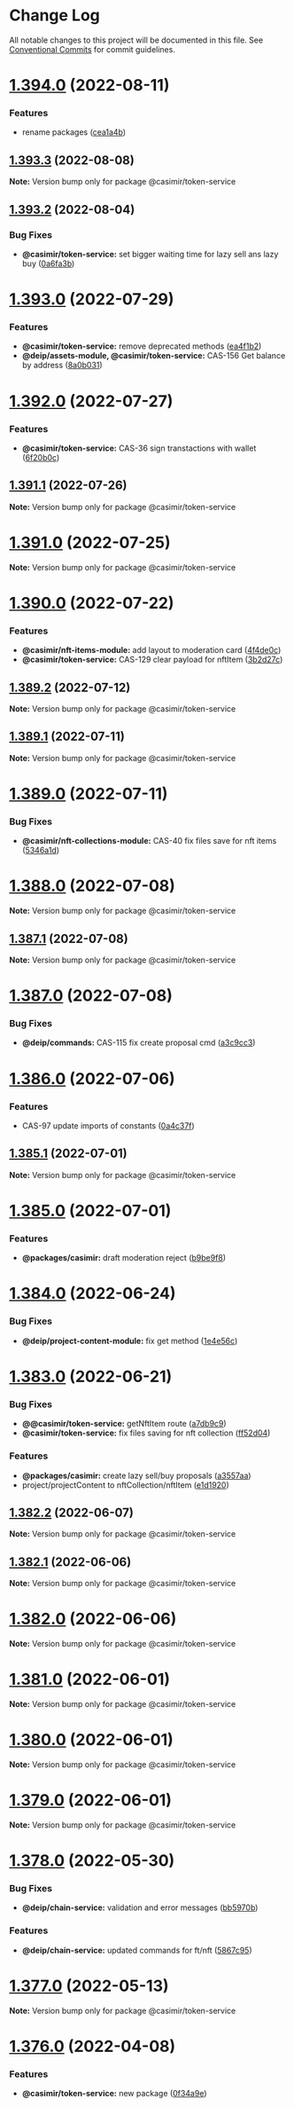 # Change Log

All notable changes to this project will be documented in this file.
See [Conventional Commits](https://conventionalcommits.org) for commit guidelines.

# [1.394.0](https://github.com/DEIPworld/deip-modules/compare/v1.393.3...v1.394.0) (2022-08-11)


### Features

* rename packages ([cea1a4b](https://github.com/DEIPworld/deip-modules/commit/cea1a4b052eb0df165f70ece5c15616305d63394))





## [1.393.3](https://github.com/DEIPworld/deip-modules/compare/v1.393.2...v1.393.3) (2022-08-08)

**Note:** Version bump only for package @casimir/token-service





## [1.393.2](https://github.com/DEIPworld/deip-modules/compare/v1.393.1...v1.393.2) (2022-08-04)


### Bug Fixes

* **@casimir/token-service:** set bigger waiting time for lazy sell ans lazy buy ([0a6fa3b](https://github.com/DEIPworld/deip-modules/commit/0a6fa3b9da122bb51ac8604e308f0167ca26cd0e))





# [1.393.0](https://github.com/DEIPworld/deip-modules/compare/v1.392.0...v1.393.0) (2022-07-29)


### Features

* **@casimir/token-service:** remove deprecated methods ([ea4f1b2](https://github.com/DEIPworld/deip-modules/commit/ea4f1b29a61fa071c225290dcfc99fc46287d51f))
* **@deip/assets-module, @casimir/token-service:** CAS-156 Get balance by address ([8a0b031](https://github.com/DEIPworld/deip-modules/commit/8a0b0311561218f5f7a17a6e60c52a1bbd4a5b28))





# [1.392.0](https://github.com/DEIPworld/deip-modules/compare/v1.391.1...v1.392.0) (2022-07-27)


### Features

* **@casimir/token-service:** CAS-36 sign transtactions with wallet ([6f20b0c](https://github.com/DEIPworld/deip-modules/commit/6f20b0cc82fa7ada5685b137564771680eb4a1e7))





## [1.391.1](https://github.com/DEIPworld/deip-modules/compare/v1.391.0...v1.391.1) (2022-07-26)

**Note:** Version bump only for package @casimir/token-service





# [1.391.0](https://github.com/DEIPworld/deip-modules/compare/v1.390.0...v1.391.0) (2022-07-25)

**Note:** Version bump only for package @casimir/token-service





# [1.390.0](https://github.com/DEIPworld/deip-modules/compare/v1.389.3...v1.390.0) (2022-07-22)


### Features

* **@casimir/nft-items-module:** add layout to moderation card ([4f4de0c](https://github.com/DEIPworld/deip-modules/commit/4f4de0c6131d9634af8b67f235a1f9e7b661be27))
* **@casimir/token-service:** CAS-129 clear payload for nftItem ([3b2d27c](https://github.com/DEIPworld/deip-modules/commit/3b2d27c8f1a44b166c352a657c64b2c30f4b8a19))





## [1.389.2](https://github.com/DEIPworld/deip-modules/compare/v1.389.1...v1.389.2) (2022-07-12)

**Note:** Version bump only for package @casimir/token-service





## [1.389.1](https://github.com/DEIPworld/deip-modules/compare/v1.389.0...v1.389.1) (2022-07-11)

**Note:** Version bump only for package @casimir/token-service





# [1.389.0](https://github.com/DEIPworld/deip-modules/compare/v1.388.0...v1.389.0) (2022-07-11)


### Bug Fixes

* **@casimir/nft-collections-module:** CAS-40 fix files save for nft items ([5346a1d](https://github.com/DEIPworld/deip-modules/commit/5346a1d45dadac46be0beae615adb152c3b3dd5c))





# [1.388.0](https://github.com/DEIPworld/deip-modules/compare/v1.387.1...v1.388.0) (2022-07-08)

**Note:** Version bump only for package @casimir/token-service





## [1.387.1](https://github.com/DEIPworld/deip-modules/compare/v1.387.0...v1.387.1) (2022-07-08)

**Note:** Version bump only for package @casimir/token-service





# [1.387.0](https://github.com/DEIPworld/deip-modules/compare/v1.386.0...v1.387.0) (2022-07-08)


### Bug Fixes

* **@deip/commands:** CAS-115 fix create proposal cmd ([a3c9cc3](https://github.com/DEIPworld/deip-modules/commit/a3c9cc38d6569c46c83928a8aa4f1e62de108962))





# [1.386.0](https://github.com/DEIPworld/deip-modules/compare/v1.385.1...v1.386.0) (2022-07-06)


### Features

* CAS-97 update imports of constants ([0a4c37f](https://github.com/DEIPworld/deip-modules/commit/0a4c37f107e78a032940e9d172bb349f5376353e))





## [1.385.1](https://github.com/DEIPworld/deip-modules/compare/v1.385.0...v1.385.1) (2022-07-01)

**Note:** Version bump only for package @casimir/token-service





# [1.385.0](https://github.com/DEIPworld/deip-modules/compare/v1.384.0...v1.385.0) (2022-07-01)


### Features

* **@packages/casimir:** draft moderation reject ([b9be9f8](https://github.com/DEIPworld/deip-modules/commit/b9be9f8582707b4ec9a322a457f52e210bd3810b))





# [1.384.0](https://github.com/DEIPworld/deip-modules/compare/v1.383.0...v1.384.0) (2022-06-24)


### Bug Fixes

* **@deip/project-content-module:** fix get method ([1e4e56c](https://github.com/DEIPworld/deip-modules/commit/1e4e56cc35c2d4a91f2185915cbec32e02c16573))





# [1.383.0](https://github.com/DEIPworld/deip-modules/compare/v1.382.2...v1.383.0) (2022-06-21)


### Bug Fixes

* **@@casimir/token-service:** getNftItem route ([a7db9c9](https://github.com/DEIPworld/deip-modules/commit/a7db9c9e29fa9dc9d3220d057679ed4403c0319d))
* **@casimir/token-service:** fix files saving for nft collection ([ff52d04](https://github.com/DEIPworld/deip-modules/commit/ff52d04a94528a43476f672be9d39a58fca781cc))


### Features

* **@packages/casimir:** create lazy sell/buy proposals ([a3557aa](https://github.com/DEIPworld/deip-modules/commit/a3557aaca1e0bffb5f9e5b18cf725a873e4648bd))
* project/projectContent to nftCollection/nftItem ([e1d1920](https://github.com/DEIPworld/deip-modules/commit/e1d19204494494a87bd46227de5da3ad704dfb91))





## [1.382.2](https://github.com/DEIPworld/deip-modules/compare/v1.382.1...v1.382.2) (2022-06-07)

**Note:** Version bump only for package @casimir/token-service





## [1.382.1](https://github.com/DEIPworld/deip-modules/compare/v1.382.0...v1.382.1) (2022-06-06)

**Note:** Version bump only for package @casimir/token-service





# [1.382.0](https://github.com/DEIPworld/deip-modules/compare/v1.381.0...v1.382.0) (2022-06-06)

**Note:** Version bump only for package @casimir/token-service





# [1.381.0](https://github.com/DEIPworld/deip-modules/compare/v1.380.0...v1.381.0) (2022-06-01)

**Note:** Version bump only for package @casimir/token-service





# [1.380.0](https://github.com/DEIPworld/deip-modules/compare/v1.379.0...v1.380.0) (2022-06-01)

**Note:** Version bump only for package @casimir/token-service





# [1.379.0](https://github.com/DEIPworld/deip-modules/compare/v1.378.0...v1.379.0) (2022-06-01)

**Note:** Version bump only for package @casimir/token-service





# [1.378.0](https://github.com/DEIPworld/deip-modules/compare/v1.377.0...v1.378.0) (2022-05-30)


### Bug Fixes

* **@deip/chain-service:** validation and error messages ([bb5970b](https://github.com/DEIPworld/deip-modules/commit/bb5970b910b647e0e459ed037203dfa538e5e96c))


### Features

* **@deip/chain-service:** updated commands for ft/nft ([5867c95](https://github.com/DEIPworld/deip-modules/commit/5867c954e4ac9b978ef98f1417c4ac15ff773470))





# [1.377.0](https://github.com/DEIPworld/deip-modules/compare/v1.376.0...v1.377.0) (2022-05-13)

**Note:** Version bump only for package @casimir/token-service





# [1.376.0](https://github.com/DEIPworld/deip-modules/compare/v1.375.1...v1.376.0) (2022-04-08)


### Features

* **@casimir/token-service:** new package ([0f34a9e](https://github.com/DEIPworld/deip-modules/commit/0f34a9e06a73996c82a007a2a6efd7954ef9e2c4))
